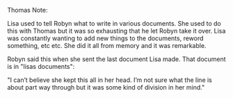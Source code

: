Thomas Note: 

Lisa used to tell Robyn what to write in various documents. She used to do this with Thomas but it was so exhausting that he let Robyn take it over. Lisa was constantly wanting to add new things to the documents, reword something, etc etc. She did it all from memory and it was remarkable. 

Robyn said this when she sent the last document Lisa made. That document is in "lisas documents": 

"I can’t believe she kept this all in her head. I’m not sure what the line is about part way through but it was some kind of division in her mind."